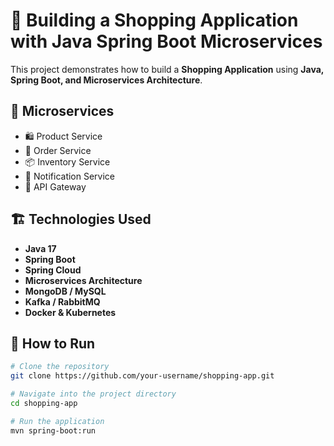 # 🛒 Building a Shopping Application with Java Spring Boot Microservices

This project demonstrates how to build a **Shopping Application** using **Java, Spring Boot, and Microservices Architecture**.

## 🚀 Microservices
- 🛍️ Product Service  
- 🛒 Order Service 
- 📦 Inventory Service
- 📩 Notification Service
- 🔐 API Gateway

## 🏗️ Technologies Used
- **Java 17**
- **Spring Boot**
- **Spring Cloud**
- **Microservices Architecture**
- **MongoDB / MySQL**
- **Kafka / RabbitMQ**
- **Docker & Kubernetes**

## 📌 How to Run
```sh
# Clone the repository
git clone https://github.com/your-username/shopping-app.git

# Navigate into the project directory
cd shopping-app

# Run the application
mvn spring-boot:run
